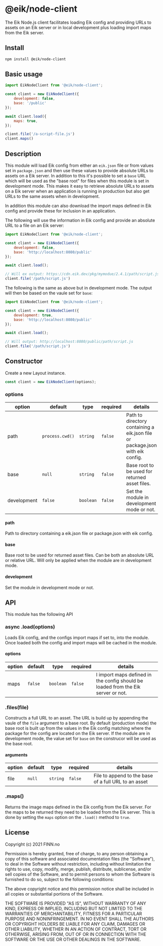 # @eik/node-client

The Eik Node.js client facilitates loading Eik config and providing URLs to assets on an Eik server or in local development plus loading import maps from the Eik server.

## Install

```sh
npm install @eik/node-client
```

## Basic usage

```js
import EikNodeClient from '@eik/node-client';

const client = new EikNodeClient({
    development: false,
    base: '/public'
});

await client.load({
    maps: true,
});

client.file('/a-script-file.js')
client.maps()
```

## Description

This module will load Eik config from either an `eik.json` file or from values set in `package.json` and then use these values to provide absolute URLs to assets on a Eik server. In addition to this it's possible to set a `base` URL which will be used as the "base root" for files when this module is set in development mode. This makes it easy to retrieve absolute URLs to assets on a Eik server when an application is running in production but also get URLs to the same assets when in development.

In addition this module can also download the import maps defined in Eik config and provide these for inclusion in an application.

The following will use the information in Eik config and provide an absolute URL to a file on an Eik server:

```js
import EikNodeClient from '@eik/node-client';

const client = new EikNodeClient({
    development: false,
    base: 'http://localhost:8080/public'        
});

await client.load();

// Will ex output: https://cdn.eik.dev/pkg/mymodue/2.4.1/path/script.js
client.file('/path/script.js')
```

The following is the same as above but in development mode. The output will then be based on the vaule set for `base`:

```js
import EikNodeClient from '@eik/node-client';

const client = new EikNodeClient({
    development: true,
    base: 'http://localhost:8080/public'        
});

await client.load();

// Will output: http://localhost:8080/public/path/script.js
client.file('/path/script.js')
```

## Constructor

Create a new Layout instance.

```js
const client = new EikNodeClient(options);
```

### options

| option      | default         | type      | required | details                                                                       |
| ----------- | --------------- | --------- | -------- | ----------------------------------------------------------------------------- |
| path        | `process.cwd()` | `string`  | `false`  | Path to directory containing a eik.json file or package.json with eik config. |
| base        | `null`          | `string`  | `false`  | Base root to be used for returned asset files.                                |
| development | `false`         | `boolean` | `false`  | Set the module in development mode or not.                                    |

#### path

Path to directory containing a eik.json file or package.json with eik config.

#### base

Base root to be used for returned asset files. Can be both an absolute URL or relative URL. Will only be applied when the module are in development mode.

#### development

Set the module in development mode or not.

## API

This module has the following API

### async .load(options)

Loads Eik config, and the configs import maps if set to, into the module. Once loaded both the config and import maps will be cached in the module.

#### options

| option      | default         | type       | required | details                                                                          |
| ----------- | --------------- | ---------- | -------- | -------------------------------------------------------------------------------- |
| maps        | `false`         | `boolean`  | `false`  | I import maps defined in the config should be loaded from the Eik server or not. |


### .files(file)

Constructs a full URL to an asset. The URL is build up by appending the vaule of the `file` argument to a base root. By default (production mode) the base root is built up from the values in the Eik config matching where the package for the config are located on the Eik server. If the module are in development mode, the value set for `base` on the construcor will be used as the base root.

#### arguments

| option      | default         | type       | required | details                                                                          |
| ----------- | --------------- | ---------- | -------- | -------------------------------------------------------------------------------- |
| file        | `null`          | `string`   | `false`  | File to append to the base of a full URL to an asset                             |


### .maps()

Returns the image maps defined in the Eik config from the Eik server. For the maps to be returned they need to be loaded from the Eik server. This is done by setting the `maps` option on the `.load()` method to `true`.

## License

Copyright (c) 2021 FINN.no

Permission is hereby granted, free of charge, to any person obtaining a copy
of this software and associated documentation files (the "Software"), to deal
in the Software without restriction, including without limitation the rights
to use, copy, modify, merge, publish, distribute, sublicense, and/or sell
copies of the Software, and to permit persons to whom the Software is
furnished to do so, subject to the following conditions:

The above copyright notice and this permission notice shall be included in all
copies or substantial portions of the Software.

THE SOFTWARE IS PROVIDED "AS IS", WITHOUT WARRANTY OF ANY KIND, EXPRESS OR
IMPLIED, INCLUDING BUT NOT LIMITED TO THE WARRANTIES OF MERCHANTABILITY,
FITNESS FOR A PARTICULAR PURPOSE AND NONINFRINGEMENT. IN NO EVENT SHALL THE
AUTHORS OR COPYRIGHT HOLDERS BE LIABLE FOR ANY CLAIM, DAMAGES OR OTHER
LIABILITY, WHETHER IN AN ACTION OF CONTRACT, TORT OR OTHERWISE, ARISING FROM,
OUT OF OR IN CONNECTION WITH THE SOFTWARE OR THE USE OR OTHER DEALINGS IN THE
SOFTWARE.
